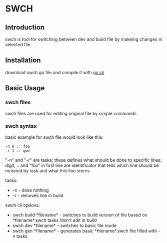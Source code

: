 # SWCH

## Introduction

swch is tool for switching between dev and build file by makeing changes in selected file

## Installation

download swch.go file and compile it with [go cli](https://golang.org/dl/)

## Basic Usage

### swch files

swch files are used for editing original file by simple commands

### swch syntax
basic example for swch file would look like this:
```log
-n 0 :: foo
-r 1 :: qwe
```
"-n" and "-r" are tasks; these defines what should be done to specific lines; digit, :: and "foo" in first line are identificator that tells which line should be mutated by task and what this line stores

tasks:
- -n - does nothing
- -r - removes line in build

swch cli options:

- swch build \*filename\* - switches to build version of file based on \*filename\*.swch tasks !don't edit in build 
- swch dev \*filename\* - switches to basic file mode
- swch gen \*filename\* - generates basic \*filename\*.swch file filled with -n tasks
